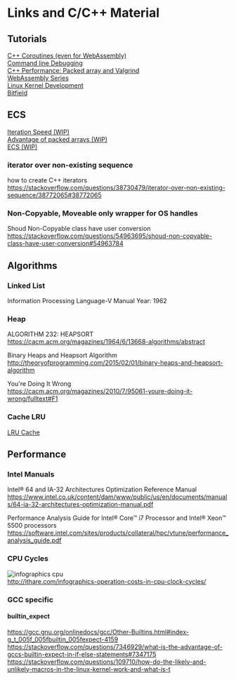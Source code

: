 # Links and C/C++ Material

## Tutorials

[C++ Coroutines (even for WebAssembly)](coroutines/)  
[Command line Debugging](CommandLineDebug.md)  
[C++ Performance: Packed array and Valgrind](packedvsnode/readme.md)  
[WebAssembly Series](/sources/webassembly)  
[Linux Kernel Development](../unix/moddev/readme.md)  
[Bitfield](bitfield)

## ECS

[Iteration Speed (WIP)](./iteration_speed/Readme.md)  
[Advantage of packed arrays (WIP)](./ecs/tutorials/ColvsRow.md)  
[ECS (WIP)](./ecs/readme.md)  

### iterator over non-existing sequence
how to create C++ iterators  
https://stackoverflow.com/questions/38730479/iterator-over-non-existing-sequence/38772065#38772065

### Non-Copyable, Moveable only wrapper for OS handles
Shoud Non-Copyable class have user conversion  
https://stackoverflow.com/questions/54963695/shoud-non-copyable-class-have-user-conversion#54963784

## Algorithms

### Linked List

Information Processing Language-V Manual
Year: 1962

### Heap

ALGORITHM 232: HEAPSORT  
https://cacm.acm.org/magazines/1964/6/13668-algorithms/abstract

Binary Heaps and Heapsort Algorithm  
http://theoryofprogramming.com/2015/02/01/binary-heaps-and-heapsort-algorithm  

You're Doing It Wrong  
https://cacm.acm.org/magazines/2010/7/95061-youre-doing-it-wrong/fulltext#F1  

### Cache LRU

[LRU Cache](./lru)  

## Performance

### Intel Manuals

Intel® 64 and IA-32 Architectures Optimization Reference Manual  
https://www.intel.co.uk/content/dam/www/public/us/en/documents/manuals/64-ia-32-architectures-optimization-manual.pdf  

Performance Analysis Guide for Intel® Core™ i7 Processor and Intel® Xeon™ 5500 processors 
https://software.intel.com/sites/products/collateral/hpc/vtune/performance_analysis_guide.pdf

### CPU Cycles

![infographics cpu](http://ithare.com/wp-content/uploads/part101_infographics_v08.png)  
http://ithare.com/infographics-operation-costs-in-cpu-clock-cycles/  

### GCC specific

#### builtin_expect

https://gcc.gnu.org/onlinedocs/gcc/Other-Builtins.html#index-g_t_005f_005fbuiltin_005fexpect-4159  
https://stackoverflow.com/questions/7346929/what-is-the-advantage-of-gccs-builtin-expect-in-if-else-statements#7347175  
https://stackoverflow.com/questions/109710/how-do-the-likely-and-unlikely-macros-in-the-linux-kernel-work-and-what-is-t  